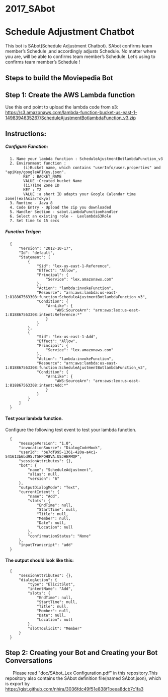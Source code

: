# 2017_SAbot

Schedule Adjustment Chatbot 
==================

This bot is SAbot(Schedule Adjustment Chatbot).
SAbot confirms team member’s Schedule ,and accordingly adjusts Schedule.
No matter where you are, will be able to confirms team member’s Schedule.
Let’s using to confirms team member’s Schedule !

Steps to build the Moviepedia Bot 
---------------------------------

## Step 1: Create the AWS Lambda function
Use this end point to upload the lambda code from s3:
https://s3.amazonaws.com/lambda-function-bucket-us-east-1-1498394635267/ScheduleAjustmentBotlambdaFunction_v3.zip

Instructions: 
-------------
##### Configure Function: 
      1. Name your lambda function : ScheduleAjustmentBotlambdaFunction_v3
      2. Environment function :       
            (i)Bucket name, which contains "userInfo/user.properties" and "apiKey/googleAPIKey.json".      
            KEY : BACKET_NAME      
            VALUE :Created bucket Name      
            (ii)Time Zone ID      
            KEY : TZ
            VALUE :a short ID adapts your Google Calendar time zone[(ex)Asia/Tokyo]
      3. Runtime - Java 8
      4. Code Entry - Upload the zip you downloaded
      5. Handler Section - sabot.LambdaFunctionHandler
      6. Select an existing role -  LexlambdaS3Role
      7. Set time to 15 secs

##### Function Trriger: 

      {
          "Version": "2012-10-17",
          "Id": "default",
          "Statement": [
              {
                  "Sid": "lex-us-east-1-Reference",
                  "Effect": "Allow",
                  "Principal": {
                      "Service": "lex.amazonaws.com"
                  },
                  "Action": "lambda:invokeFunction",
                  "Resource": "arn:aws:lambda:us-east-1:818867563308:function:ScheduleAjustmentBotlambdaFunction_v3",
                  "Condition": {
                      "ArnLike": {
                          "AWS:SourceArn": "arn:aws:lex:us-east-1:818867563308:intent:Reference:*"
                      }
                  }
              },
              {
                  "Sid": "lex-us-east-1-Add",
                  "Effect": "Allow",
                  "Principal": {
                      "Service": "lex.amazonaws.com"
                  },
                  "Action": "lambda:invokeFunction",
                  "Resource": "arn:aws:lambda:us-east-1:818867563308:function:ScheduleAjustmentBotlambdaFunction_v3",
                  "Condition": {
                      "ArnLike": {
                          "AWS:SourceArn": "arn:aws:lex:us-east-1:818867563308:intent:Add:*"
                      }
                  }
              }
          ]
      }

#### Test your lambda function. 

Configure the following test event to test your lambda function.

      {
          "messageVersion": "1.0",
          "invocationSource": "DialogCodeHook",
          "userId": "be7df995-1361-420a-a4c1-541613b6bd95:T5HPQH8VA:U5JHEFMQF",
          "sessionAttributes": {},
          "bot": {
              "name": "ScheduleAdjustment",
              "alias": null,
              "version": "6"
          },
          "outputDialogMode": "Text",
          "currentIntent": {
              "name": "Add",
              "slots": {
                  "EndTime": null,
                  "StartTime": null,
                  "Title": null,
                  "Member": null,
                  "Date": null,
                  "Location": null
              },
              "confirmationStatus": "None"
          },
          "inputTranscript": "add"
      }

#### The output should look like this: 

      {
          "sessionAttributes": {},
          "dialogAction": {
              "type": "ElicitSlot",
              "intentName": "Add",
              "slots": {
                  "EndTime": null,
                  "StartTime": null,
                  "Title": null,
                  "Member": null,
                  "Date": null,
                  "Location": null
              },
              "slotToElicit": "Member"
          }
      }



## Step 2: Creating your Bot and Creating your Bot Conversations
      
      Please read "doc/SAbot_Lex Configuration.pdf" in this repository.This repository also contains the SAbot definition file(named SAbot.json), which is export by https://gist.github.com/nhira/3036fdc49f51e838f1beea8dcb7c1fa3
       

